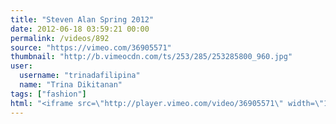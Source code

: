 ```yaml
---
title: "Steven Alan Spring 2012"
date: 2012-06-18 03:59:21 00:00
permalink: /videos/892
source: "https://vimeo.com/36905571"
thumbnail: "http://b.vimeocdn.com/ts/253/285/253285800_960.jpg"
user:
  username: "trinadafilipina"
  name: "Trina Dikitanan"
tags: ["fashion"]
html: "<iframe src=\"http://player.vimeo.com/video/36905571\" width=\"1280\" height=\"720\" frameborder=\"0\" webkitAllowFullScreen mozallowfullscreen allowFullScreen></iframe>"
---
```


